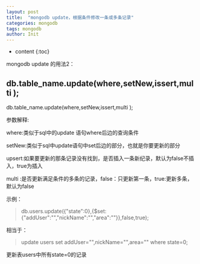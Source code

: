 ```yaml
---
layout: post
title:  "mongodb update，根据条件修改一条或多条记录"
categories: mongodb
tags: mongodb
author: Init
---
```


* content
{:toc}

mongodb update 的用法2： 





## db.table_name.update(where,setNew,issert,multi );

db.table_name.update(where,setNew,issert,multi ); 

参数解释: 

where:类似于sql中的update 语句where后边的查询条件 

setNew:类似于sql中update语句中set后边的部分，也就是你要更新的部分 

upsert:如果要更新的那条记录没有找到，是否插入一条新纪录，默认为false不插入，true为插入 

multi :是否更新满足条件的多条的记录，false：只更新第一条，true:更新多条，默认为false 


示例： 


> db.users.update({"state":0},{$set:{"addUser":"","nickName":"","area":""}},false,true); 

相当于：  

> update users set addUser="",nickName="",area="" where state=0; 

更新表users中所有state=0的记录 

